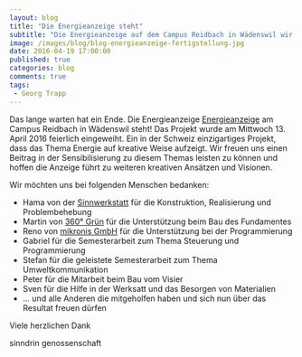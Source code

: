 ```yaml
---
layout: blog
title: "Die Energieanzeige steht"
subtitle: "Die Energieanzeige auf dem Campus Reidbach in Wädenswil wir eingeweiht"
image: /images/blog/blog-energieanzeige-fertigstellung.jpg
date: 2016-04-19 17:00:00
published: true
categories: blog
comments: true
tags:
 - Georg Trapp
---
```


Das lange warten hat ein Ende. Die Energieanzeige [Energieanzeige][ez] am Campus Reidbach in Wädenswil steht! Das Projekt wurde am Mittwoch 13. April 2016 feierlich eingeweiht. Ein in der Schweiz einzigartiges Projekt, dass das Thema Energie auf kreative Weise aufzeigt. Wir freuen uns einen Beitrag in der Sensibilisierung zu diesem Themas leisten zu können und hoffen die Anzeige führt zu weiteren kreativen Ansätzen und Visionen.


Wir möchten uns bei folgenden Menschen bedanken:

* Hama von der [Sinnwerkstatt][sw] für die Konstruktion, Realisierung und Problembehebung
* Martin von [360° Grün][3g] für die Unterstützung beim Bau des Fundamentes
* Reno von [mikronis GmbH][mi] für die Unterstützung bei der Programmierung
* Gabriel für die Semesterarbeit zum Thema Steuerung und Programmierung 
* Stefan für die geleistete Semesterarbeit zum Thema Umweltkommunikation
* Peter für die Mitarbeit beim Bau vom Visier
* Sven für die Hilfe in der Werksatt und das Besorgen von Materialien
* ... und alle Anderen die mitgeholfen haben und sich nun über das Resultat freuen dürfen

Viele herzlichen Dank

sinndrin genossenschaft

[ez]: /angebote/energie/energieanzeigen/
[sw]: http://sinnwerkstatt.ch/
[3g]: http://www.360gradgruen.ch
[mi]: http://www.mikronis.ch/
